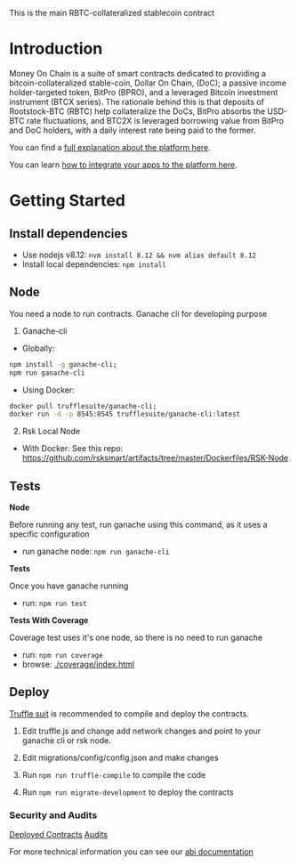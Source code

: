 This is the main RBTC-collateralized stablecoin contract

# Introduction

Money On Chain is a suite of smart contracts dedicated to providing a
bitcoin-collateralized stable-coin, Dollar On Chain, (DoC); a passive
income holder-targeted token, BitPro (BPRO), and a leveraged Bitcoin
investment instrument (BTCX series). The rationale behind this is that
deposits of Rootstock-BTC (RBTC) help collateralize the DoCs, BitPro
absorbs the USD-BTC rate fluctuations, and BTC2X is leveraged borrowing
value from BitPro and DoC holders, with a daily interest rate being paid
to the former.

You can find a [full explanation about the platform here](MOC.md).

You can learn [how to integrate your apps to the platform here](integration-to-MOC-platform.md).

# Getting Started

## Install dependencies

- Use nodejs v8.12: `nvm install 8.12 && nvm alias default 8.12`
- Install local dependencies: `npm install`

## Node

You need a node to run contracts. Ganache cli for developing purpose

1. Ganache-cli

- Globally:

```sh
npm install -g ganache-cli;
npm run ganache-cli
```

- Using Docker:

```sh
docker pull trufflesuite/ganache-cli;
docker run -d -p 8545:8545 trufflesuite/ganache-cli:latest
```

2. Rsk Local Node

- With Docker:
  See this repo: https://github.com/rsksmart/artifacts/tree/master/Dockerfiles/RSK-Node

## Tests

**Node**

Before running any test, run ganache using this command, as it uses a specific configuration
- run ganache node: `npm run ganache-cli`

**Tests**

Once you have ganache running
- run: `npm run test`

**Tests With Coverage**

Coverage test uses it's one node, so there is no need to run ganache
- run: `npm run coverage`
- browse: [./coverage/index.html](./coverage/index.html)

## Deploy

[Truffle suit](https://github.com/trufflesuite/truffle) is recommended to compile and deploy the contracts.

1.  Edit truffle.js and change add network changes and point to your
    ganache cli or rsk node.

2.  Edit migrations/config/config.json and make changes

3.  Run `npm run truffle-compile` to compile the code

4.  Run `npm run migrate-development` to deploy the contracts

### Security and Audits

[Deployed Contracts](https://github.com/money-on-chain/main-RBTC-contract/blob/master/Contracts%20verification.md)
[Audits](https://github.com/money-on-chain/Audits)

For more technical information you can see our [abi documentation](smart-contracts-abi.md)
